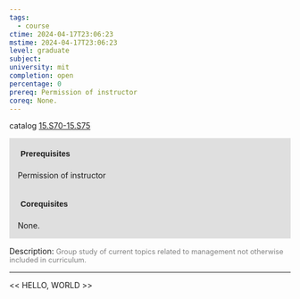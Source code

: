```yaml
---
tags:
  - course
ctime: 2024-04-17T23:06:23
mstime: 2024-04-17T23:06:23
level: graduate
subject: 
university: mit
completion: open
percentage: 0
prereq: Permission of instructor
coreq: None.
---
```


catalog [15.S70-15.S75](http://student.mit.edu/catalog/m15c.html#15.S75)

<span style="display: block; padding: 15px; background-color: rgb(100, 100, 100, 0.2);"><font id="m_prereq1381_0" style="display: block; font-family: Arial, sans-serif; font-weight: bold; padding: 5px">Prerequisites</font><br><span id="prereq1381_0">Permission of instructor</span></span>
<span style="display: block; padding: 15px; background-color: rgb(100, 100, 100, 0.2);"><font id="m_coreq1381_0" style="display: block; font-family: Arial, sans-serif; font-weight: bold; padding: 5px">Corequisites</font><br><span id="coreq1381_0">None.</span></span>

<font style="">Description:</font>
<font style="color: grey; font-size: 0.8rem;">Group study of current topics related to management not otherwise included in curriculum.</font>



---

<< HELLO, WORLD >>

